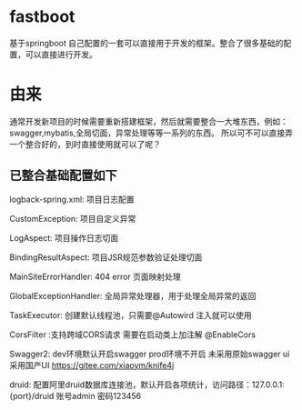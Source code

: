 # fastboot
基于springboot 自己配置的一套可以直接用于开发的框架。整合了很多基础的配置，可以直接进行开发。

# 由来
通常开发新项目的时候需要重新搭建框架，然后就需要整合一大堆东西，例如：swagger,mybatis,全局切面，异常处理等等一系列的东西。
所以可不可以直接弄一个整合好的，到时直接使用就可以了呢？

## 已整合基础配置如下

logback-spring.xml: 项目日志配置

CustomException: 项目自定义异常

LogAspect: 项目操作日志切面

BindingResultAspect: 项目JSR规范参数验证处理切面

MainSiteErrorHandler: 404 error 页面映射处理

GlobalExceptionHandler: 全局异常处理器，用于处理全局异常的返回

TaskExecutor: 创建默认线程池，只需要@Autowird 注入就可以使用

CorsFilter :支持跨域CORS请求  需要在启动类上加注解 @EnableCors

Swagger2: dev环境默认开启swagger prod环境不开启  未采用原始swagger ui 采用国产UI https://gitee.com/xiaoym/knife4j 

druid: 配置阿里druid数据库连接池，默认开启各项统计，访问路径：127.0.0.1:{port}/druid  账号admin 密码123456